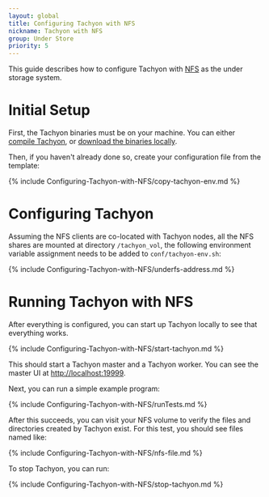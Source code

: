 ```yaml
---
layout: global
title: Configuring Tachyon with NFS
nickname: Tachyon with NFS
group: Under Store
priority: 5
---
```


This guide describes how to configure Tachyon with [NFS](http://nfs.sourceforge.net) as the under storage system.

# Initial Setup

First, the Tachyon binaries must be on your machine. You can either
[compile Tachyon](Building-Tachyon-Master-Branch.html), or
[download the binaries locally](Running-Tachyon-Locally.html).

Then, if you haven't already done so, create your configuration file from the template:

{% include Configuring-Tachyon-with-NFS/copy-tachyon-env.md %}

# Configuring Tachyon

Assuming the NFS clients are co-located with Tachyon nodes, all the NFS shares are mounted at directory
`/tachyon_vol`, the following environment variable assignment needs to be added to 
`conf/tachyon-env.sh`:

{% include Configuring-Tachyon-with-NFS/underfs-address.md %}

# Running Tachyon with NFS

After everything is configured, you can start up Tachyon locally to see that everything works.

{% include Configuring-Tachyon-with-NFS/start-tachyon.md %}

This should start a Tachyon master and a Tachyon worker. You can see the master UI at
[http://localhost:19999](http://localhost:19999).

Next, you can run a simple example program:

{% include Configuring-Tachyon-with-NFS/runTests.md %}

After this succeeds, you can visit your NFS volume to verify the files and directories created
by Tachyon exist. For this test, you should see files named like:

{% include Configuring-Tachyon-with-NFS/nfs-file.md %}

To stop Tachyon, you can run:

{% include Configuring-Tachyon-with-NFS/stop-tachyon.md %}
